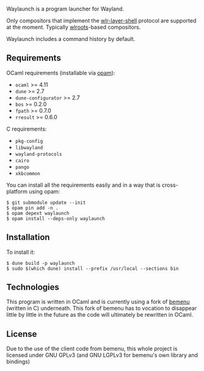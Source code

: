 Waylaunch is a program launcher for Wayland.

Only compositors that implement the [wlr-layer-shell](https://github.com/swaywm/wlr-protocols/tree/master/unstable) protocol are supported at the moment.
Typically [wlroots](https://github.com/swaywm/wlroots)-based compositors.

Waylaunch includes a command history by default.

## Requirements

OCaml requirements (installable via [opam](https://github.com/ocaml/opam)):
  - `ocaml` >= 4.11
  - `dune` >= 2.7
  - `dune-configurator` >= 2.7
  - `bos` >= 0.2.0
  - `fpath` >= 0.7.0
  - `rresult` >= 0.6.0

C requirements:
  - `pkg-config`
  - `libwayland`
  - `wayland-protocols`
  - `cairo`
  - `pango`
  - `xkbcommon`

You can install all the requirements easily and in a way that is cross-platform using opam:
```
$ git submodule update --init
$ opam pin add -n .
$ opam depext waylaunch
$ opam install --deps-only waylaunch
```

## Installation

To install it:
```
$ dune build -p waylaunch
$ sudo $(which dune) install --prefix /usr/local --sections bin
```

## Technologies

This program is written in OCaml and is currently using a fork of [bemenu](https://github.com/kit-ty-kate/bemenu) (written in C) underneath. This fork of bemenu has to vocation to disappear little by little in the future as the code will ultimately be rewritten in OCaml.

## License

Due to the use of the client code from bemenu, this whole project is licensed under GNU GPLv3 (and GNU LGPLv3 for bemenu's own library and bindings)
